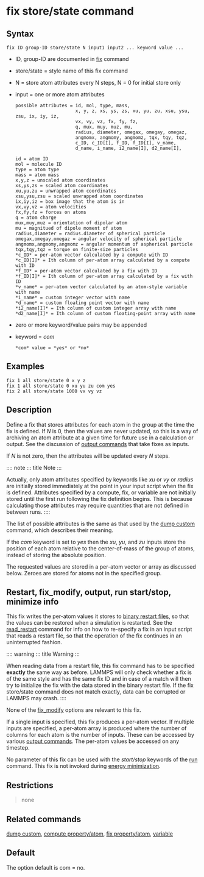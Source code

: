 # fix store/state command

## Syntax

    fix ID group-ID store/state N input1 input2 ... keyword value ...

-   ID, group-ID are documented in [fix](fix) command

-   store/state = style name of this fix command

-   N = store atom attributes every N steps, N = 0 for initial store
    only

-   input = one or more atom attributes

        possible attributes = id, mol, type, mass,
                              x, y, z, xs, ys, zs, xu, yu, zu, xsu, ysu, zsu, ix, iy, iz,
                              vx, vy, vz, fx, fy, fz,
                              q, mux, muy, muz, mu,
                              radius, diameter, omegax, omegay, omegaz,
                              angmomx, angmomy, angmomz, tqx, tqy, tqz,
                              c_ID, c_ID[I], f_ID, f_ID[I], v_name,
                              d_name, i_name, i2_name[I], d2_name[I],

        id = atom ID
        mol = molecule ID
        type = atom type
        mass = atom mass
        x,y,z = unscaled atom coordinates
        xs,ys,zs = scaled atom coordinates
        xu,yu,zu = unwrapped atom coordinates
        xsu,ysu,zsu = scaled unwrapped atom coordinates
        ix,iy,iz = box image that the atom is in
        vx,vy,vz = atom velocities
        fx,fy,fz = forces on atoms
        q = atom charge
        mux,muy,muz = orientation of dipolar atom
        mu = magnitued of dipole moment of atom
        radius,diameter = radius.diameter of spherical particle
        omegax,omegay,omegaz = angular velocity of spherical particle
        angmomx,angmomy,angmomz = angular momentum of aspherical particle
        tqx,tqy,tqz = torque on finite-size particles
        *c_ID* = per-atom vector calculated by a compute with ID
        *c_ID[I]* = Ith column of per-atom array calculated by a compute with ID
        *f_ID* = per-atom vector calculated by a fix with ID
        *f_ID[I]* = Ith column of per-atom array calculated by a fix with ID
        *v_name* = per-atom vector calculated by an atom-style variable with name
        *i_name* = custom integer vector with name
        *d_name* = custom floating point vector with name
        *i2_name[I]* = Ith column of custom integer array with name
        *d2_name[I]* = Ith column of custom floating-point array with name

-   zero or more keyword/value pairs may be appended

-   keyword = *com*

        *com* value = *yes* or *no*

## Examples

``` LAMMPS
fix 1 all store/state 0 x y z
fix 1 all store/state 0 xu yu zu com yes
fix 2 all store/state 1000 vx vy vz
```

## Description

Define a fix that stores attributes for each atom in the group at the
time the fix is defined. If *N* is 0, then the values are never updated,
so this is a way of archiving an atom attribute at a given time for
future use in a calculation or output. See the discussion of [output
commands](Howto_output) that take fixes as inputs.

If *N* is not zero, then the attributes will be updated every *N* steps.

:::: note
::: title
Note
:::

Actually, only atom attributes specified by keywords like *xu* or *vy*
or *radius* are initially stored immediately at the point in your input
script when the fix is defined. Attributes specified by a compute, fix,
or variable are not initially stored until the first run following the
fix definition begins. This is because calculating those attributes may
require quantities that are not defined in between runs.
::::

The list of possible attributes is the same as that used by the [dump
custom](dump) command, which describes their meaning.

If the *com* keyword is set to *yes* then the *xu*, *yu*, and *zu*
inputs store the position of each atom relative to the center-of-mass of
the group of atoms, instead of storing the absolute position.

The requested values are stored in a per-atom vector or array as
discussed below. Zeroes are stored for atoms not in the specified group.

## Restart, fix_modify, output, run start/stop, minimize info

This fix writes the per-atom values it stores to [binary restart
files](restart), so that the values can be restored when a simulation is
restarted. See the [read_restart](read_restart) command for info on how
to re-specify a fix in an input script that reads a restart file, so
that the operation of the fix continues in an uninterrupted fashion.

:::: warning
::: title
Warning
:::

When reading data from a restart file, this fix command has to be
specified **exactly** the same way as before. LAMMPS will only check
whether a fix is of the same style and has the same fix ID and in case
of a match will then try to initialize the fix with the data stored in
the binary restart file. If the fix store/state command does not match
exactly, data can be corrupted or LAMMPS may crash.
::::

None of the [fix_modify](fix_modify) options are relevant to this fix.

If a single input is specified, this fix produces a per-atom vector. If
multiple inputs are specified, a per-atom array is produced where the
number of columns for each atom is the number of inputs. These can be
accessed by various [output commands](Howto_output). The per-atom values
be accessed on any timestep.

No parameter of this fix can be used with the *start/stop* keywords of
the [run](run) command. This fix is not invoked during [energy
minimization](minimize).

## Restrictions

> none

## Related commands

[dump custom](dump), [compute property/atom](compute_property_atom),
[fix property/atom](fix_property_atom), [variable](variable)

## Default

The option default is com = no.
